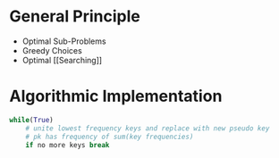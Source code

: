 # General Principle
- Optimal Sub-Problems
- Greedy Choices
- Optimal [[Searching]]

# Algorithmic Implementation
``` python
while(True)
	# unite lowest frequency keys and replace with new pseudo key
	# pk has frequency of sum(key frequencies)
	if no more keys break

```